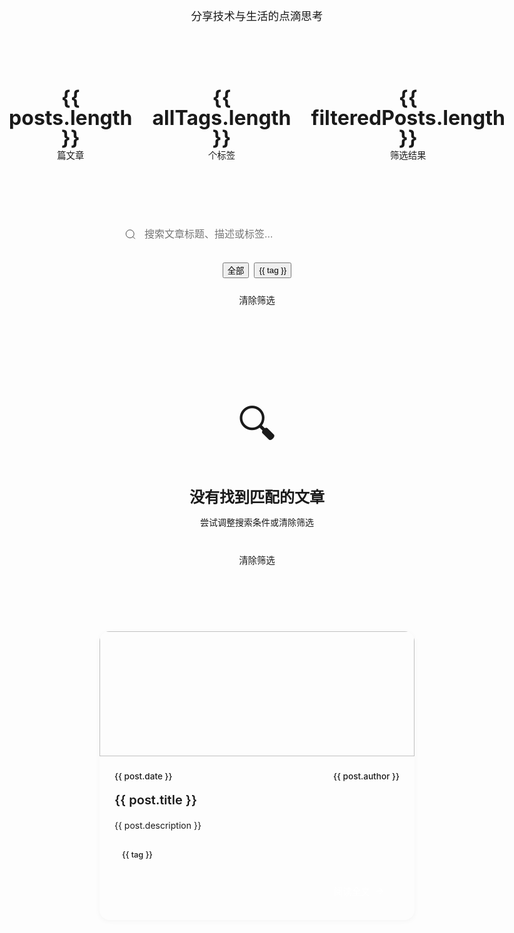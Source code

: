 
<script setup>
import { data as posts } from '../.vitepress/theme/composables/posts.data.js'
import { ref, computed } from 'vue'

const searchQuery = ref('')
const selectedTag = ref('')

const allTags = computed(() => {
  const tags = new Set()
  posts.forEach(post => {
    if (post.tags) {
      post.tags.forEach(tag => tags.add(tag))
    }
  })
  return Array.from(tags).sort()
})

const filteredPosts = computed(() => {
  let result = posts
  
  // 按标签筛选
  if (selectedTag.value) {
    result = result.filter(post => 
      post.tags && post.tags.includes(selectedTag.value)
    )
  }
  
  // 按搜索关键词筛选
  if (searchQuery.value) {
    const query = searchQuery.value.toLowerCase()
    result = result.filter(post => 
      post.title.toLowerCase().includes(query) || 
      (post.description && post.description.toLowerCase().includes(query)) ||
      (post.tags && post.tags.some(tag => tag.toLowerCase().includes(query)))
    )
  }
  
  return result
})

const clearFilters = () => {
  searchQuery.value = ''
  selectedTag.value = ''
}
</script>

<div class="blog-header">
  <h1 class="blog-title">📝 博客文章</h1>
  <p class="blog-subtitle">分享技术与生活的点滴思考</p>
</div>

<div class="blog-stats">
  <div class="stat-item">
    <span class="stat-number">{{ posts.length }}</span>
    <span class="stat-label">篇文章</span>
  </div>
  <div class="stat-item">
    <span class="stat-number">{{ allTags.length }}</span>
    <span class="stat-label">个标签</span>
  </div>
  <div class="stat-item">
    <span class="stat-number">{{ filteredPosts.length }}</span>
    <span class="stat-label">筛选结果</span>
  </div>
</div>

<div class="filter-section">
  <div class="search-container">
    <div class="search-box">
      <svg class="search-icon" viewBox="0 0 24 24" fill="none" stroke="currentColor">
        <circle cx="11" cy="11" r="8"></circle>
        <path d="m21 21-4.35-4.35"></path>
      </svg>
      <input 
        v-model="searchQuery" 
        type="text" 
        placeholder="搜索文章标题、描述或标签..." 
        class="search-input"
      />
    </div>
  </div>
  
  <div class="tag-filter">
    <button 
      @click="selectedTag = ''"
      :class="['tag-btn', { active: !selectedTag }]"
    >
      全部
    </button>
    <button 
      v-for="tag in allTags" 
      :key="tag"
      @click="selectedTag = selectedTag === tag ? '' : tag"
      :class="['tag-btn', { active: selectedTag === tag }]"
    >
      {{ tag }}
    </button>
  </div>
  
  <div v-if="searchQuery || selectedTag" class="filter-actions">
    <button @click="clearFilters" class="clear-btn">
      清除筛选
    </button>
  </div>
</div>

<div v-if="filteredPosts.length === 0" class="no-results">
  <div class="no-results-icon">🔍</div>
  <h3>没有找到匹配的文章</h3>
  <p>尝试调整搜索条件或清除筛选</p>
  <button @click="clearFilters" class="clear-btn">清除筛选</button>
</div>

<div v-else class="posts-grid">
  <article v-for="post in filteredPosts" :key="post.url" class="post-card">
    <div class="post-card-header">
      <div v-if="post.cover" class="post-cover">
        <img :src="post.cover" :alt="post.title" />
      </div>
      <div v-else class="post-cover-placeholder">
        <span class="cover-icon">📄</span>
      </div>
    </div>
    <div class="post-card-content">
      <div class="post-meta">
        <time class="post-date">{{ post.date }}</time>
        <span v-if="post.author" class="post-author">{{ post.author }}</span>
      </div>
      <h2 class="post-title">
        <a v-bind:href="post.url">{{ post.title }}</a>
      </h2>
      <p v-if="post.description" class="post-description">
        {{ post.description }}
      </p>
      <div v-if="post.tags && post.tags.length" class="post-tags">
        <span v-for="tag in post.tags" :key="tag" class="post-tag">
          <a v-bind:href="`/tags/#${tag}`" @click.stop>{{ tag }}</a>
        </span>
      </div>
      <div class="post-actions">
        <!-- 确保标签正确闭合 -->
        <a :href="post.url" class="read-more-btn">
          阅读全文
          <span class="arrow-icon">&rarr;</span> <!-- 使用 HTML 实体 -->
        </a> <!-- 关闭标签必须存在 -->
      </div>
    </div>
  </article>
</div>
  <!-- </div> -->
<!-- </div> -->

<style scoped>
/* 博客头部 */
.blog-header {
  text-align: center;
  margin-bottom: 3rem;
  padding: 2rem 0;
  background: linear-gradient(135deg, var(--vp-c-brand-soft) 0%, var(--vp-c-brand-softer) 100%);
  border-radius: 16px;
  margin-top: 2rem;
}

.blog-title {
  font-size: 2.5rem;
  font-weight: 700;
  margin-bottom: 0.5rem;
  color: var(--vp-c-text-1);
  background: linear-gradient(135deg, var(--vp-c-brand-1), var(--vp-c-brand-2));
  -webkit-background-clip: text;
  -webkit-text-fill-color: transparent;
  background-clip: text;
}

.blog-subtitle {
  font-size: 1.1rem;
  color: var(--vp-c-text-2);
  margin: 0;
}

/* 统计信息 */
.blog-stats {
  display: flex;
  justify-content: center;
  gap: 2rem;
  margin-bottom: 3rem;
  padding: 1.5rem;
  background: var(--vp-c-bg-soft);
  border-radius: 12px;
  border: 1px solid var(--vp-c-divider-light);
}

.stat-item {
  text-align: center;
}

.stat-number {
  display: block;
  font-size: 2rem;
  font-weight: 700;
  color: var(--vp-c-brand-1);
  line-height: 1;
}

.stat-label {
  font-size: 0.9rem;
  color: var(--vp-c-text-2);
  margin-top: 0.25rem;
}

/* 筛选区域 */
.filter-section {
  margin-bottom: 3rem;
  padding: 1.5rem;
  background: var(--vp-c-bg-soft);
  border-radius: 12px;
  border: 1px solid var(--vp-c-divider-light);
}

.search-container {
  margin-bottom: 1.5rem;
}

.search-box {
  position: relative;
  max-width: 500px;
  margin: 0 auto;
}

.search-icon {
  position: absolute;
  left: 1rem;
  top: 50%;
  transform: translateY(-50%);
  width: 1.2rem;
  height: 1.2rem;
  color: var(--vp-c-text-3);
  pointer-events: none;
}

.search-input {
  width: 100%;
  padding: 0.75rem 1rem 0.75rem 3rem;
  border: 2px solid var(--vp-c-divider);
  border-radius: 25px;
  font-size: 1rem;
  background: var(--vp-c-bg);
  color: var(--vp-c-text-1);
  transition: all 0.3s ease;
  box-sizing: border-box;
}

.search-input:focus {
  outline: none;
  border-color: var(--vp-c-brand-1);
  box-shadow: 0 0 0 3px var(--vp-c-brand-soft);
}

.tag-filter {
  display: flex;
  flex-wrap: wrap;
  gap: 0.5rem;
  justify-content: center;
  margin-bottom: 1rem;
}

.tag-btn {
  padding: 0.5rem 1rem;
  border: 2px solid var(--vp-c-divider);
  border-radius: 20px;
  background: var(--vp-c-bg);
  color: var(--vp-c-text-2);
  font-size: 0.9rem;
  cursor: pointer;
  transition: all 0.3s ease;
  white-space: nowrap;
}

.tag-btn:hover {
  border-color: var(--vp-c-brand-1);
  color: var(--vp-c-brand-1);
  transform: translateY(-1px);
}

.tag-btn.active {
  background: var(--vp-c-brand-1);
  border-color: var(--vp-c-brand-1);
  color: white;
}

.filter-actions {
  text-align: center;
}

.clear-btn {
  padding: 0.5rem 1.5rem;
  background: var(--vp-c-danger-soft);
  color: var(--vp-c-danger-1);
  border: none;
  border-radius: 20px;
  cursor: pointer;
  font-size: 0.9rem;
  transition: all 0.3s ease;
}

.clear-btn:hover {
  background: var(--vp-c-danger-1);
  color: white;
  transform: translateY(-1px);
}

/* 无结果状态 */
.no-results {
  text-align: center;
  padding: 4rem 2rem;
  color: var(--vp-c-text-2);
}

.no-results-icon {
  font-size: 4rem;
  margin-bottom: 1rem;
}

.no-results h3 {
  font-size: 1.5rem;
  margin-bottom: 0.5rem;
  color: var(--vp-c-text-1);
}

.no-results p {
  margin-bottom: 2rem;
}

/* 文章网格 */
.posts-grid {
  display: grid;
  grid-template-columns: repeat(auto-fill, minmax(350px, 1fr));
  gap: 2rem;
  margin-top: 2rem;
}

/* 文章卡片 */
.post-card {
  background: var(--vp-c-bg);
  border: 1px solid var(--vp-c-divider-light);
  border-radius: 16px;
  overflow: hidden;
  transition: all 0.3s ease;
  box-shadow: 0 2px 8px rgba(0, 0, 0, 0.04);
}

.post-card:hover {
  transform: translateY(-4px);
  box-shadow: 0 8px 25px rgba(0, 0, 0, 0.1);
  border-color: var(--vp-c-brand-soft);
}

.post-card-header {
  position: relative;
  height: 200px;
  overflow: hidden;
}

.post-cover {
  width: 100%;
  height: 100%;
}

.post-cover img {
  width: 100%;
  height: 100%;
  object-fit: cover;
  transition: transform 0.3s ease;
}

.post-card:hover .post-cover img {
  transform: scale(1.05);
}

.post-cover-placeholder {
  width: 100%;
  height: 100%;
  background: linear-gradient(135deg, var(--vp-c-brand-soft), var(--vp-c-brand-softer));
  display: flex;
  align-items: center;
  justify-content: center;
}

.cover-icon {
  font-size: 3rem;
  opacity: 0.6;
}

.post-card-content {
  padding: 1.5rem;
}

.post-meta {
  display: flex;
  align-items: center;
  justify-content: space-between;
  font-size: 0.85rem;
  color: var(--vp-c-text-3);
  margin-bottom: 1rem;
}

.post-date {
  font-weight: 500;
}

.post-author {
  color: var(--vp-c-brand-1);
  font-weight: 500;
}

.post-title {
  margin: 0 0 1rem 0;
  font-size: 1.25rem;
  font-weight: 600;
  line-height: 1.4;
}

.post-title a {
  color: var(--vp-c-text-1);
  text-decoration: none;
  transition: color 0.3s ease;
}

.post-title a:hover {
  color: var(--vp-c-brand-1);
}

.post-description {
  color: var(--vp-c-text-2);
  line-height: 1.6;
  margin-bottom: 1.5rem;
  display: -webkit-box;
  -webkit-line-clamp: 3;
  -webkit-box-orient: vertical;
  overflow: hidden;
}

.post-tags {
  display: flex;
  flex-wrap: wrap;
  gap: 0.5rem;
  margin-bottom: 1.5rem;
}

.post-tag a {
  display: inline-block;
  padding: 0.25rem 0.75rem;
  background: var(--vp-c-brand-soft);
  color: var(--vp-c-brand-1);
  border-radius: 12px;
  font-size: 0.8rem;
  text-decoration: none;
  transition: all 0.3s ease;
  font-weight: 500;
}

.post-tag a:hover {
  background: var(--vp-c-brand-1);
  color: white;
  transform: translateY(-1px);
}

.post-actions {
  display: flex;
  justify-content: flex-end;
}

.read-more-btn {
  display: inline-flex;
  align-items: center;
  gap: 0.5rem;
  padding: 0.75rem 1.5rem;
  background: var(--vp-c-brand-1);
  color: white;
  text-decoration: none;
  border-radius: 25px;
  font-size: 0.9rem;
  font-weight: 500;
  transition: all 0.3s ease;
}

.read-more-btn:hover {
  background: var(--vp-c-brand-dark);
  transform: translateY(-1px);
}

.arrow-icon {
   font-size: 1rem;
   transition: transform 0.3s ease;
   display: inline-block;
 }
 
 .read-more-btn:hover .arrow-icon {
   transform: translateX(2px);
 }

/* 响应式设计 */
@media (max-width: 768px) {
  .blog-title {
    font-size: 2rem;
  }
  
  .blog-stats {
    gap: 1rem;
    padding: 1rem;
  }
  
  .stat-number {
    font-size: 1.5rem;
  }
  
  .posts-grid {
    grid-template-columns: 1fr;
    gap: 1.5rem;
  }
  
  .tag-filter {
    justify-content: flex-start;
  }
  
  .filter-section {
    padding: 1rem;
  }
}

@media (max-width: 480px) {
  .blog-header {
    padding: 1.5rem 1rem;
    margin-top: 1rem;
  }
  
  .blog-title {
    font-size: 1.75rem;
  }
  
  .blog-stats {
    flex-direction: column;
    gap: 1rem;
  }
  
  .post-card-content {
    padding: 1rem;
  }
}
</style>